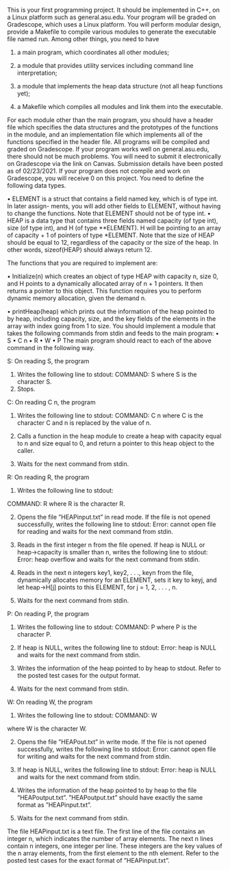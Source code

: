 This is your first programming project. It should be implemented in C++, on a Linux platform such as general.asu.edu. Your program will be graded on Gradescope, which uses a Linux platform. You will perform modular design, provide a Makefile to compile various modules to generate the executable file named run. Among other things, you need to have
1.	a main program, which coordinates all other modules;

2.	a module that provides utility services including command line interpretation;

3.	a module that implements the heap data structure (not all heap functions yet);

4.	a Makefile which compiles all modules and link them into the executable.

For each module other than the main program, you should have a header file which specifies the data structures and the prototypes of the functions in the module, and an implementation file which implements all of the functions specified in the header file. All programs will be compiled and graded on Gradescope. If your program works well on general.asu.edu, there should not be much problems. You will need to submit it electronically on Gradescope via the link on Canvas. Submission details have been posted as of 02/23/2021. If your program does not compile and work on Gradescope, you will receive 0 on this project.
You need to define the following data types.

•	ELEMENT is a struct that contains a field named key, which is of type int. In later assign- ments, you will add other fields to ELEMENT, without having to change the functions. Note that ELEMENT should not be of type int.
•	HEAP is a data type that contains three fields named capacity (of type int), size (of type int), and H (of type **ELEMENT). H will be pointing to an array of capacity + 1 of pointers of type *ELEMENT. Note that the size of HEAP should be equal to 12, regardless of the capacity or the size of the heap. In other words, sizeof(HEAP) should always return 12.

The functions that you are required to implement are:

•	Initialize(n) which creates an object of type HEAP with capacity n, size 0, and H points to a dynamically allocated array of n + 1 pointers. It then returns a pointer to this object. This function requires you to perform dynamic memory allocation, given the demand n.
 
•	printHeap(heap) which prints out the information of the heap pointed to by heap, including capacity, size, and the key fields of the elements in the array with index going from 1 to size.
You should implement a module that takes the following commands from stdin and feeds to the main program:
•	S
•	C n
•	R
•	W
•	P
The main program should react to each of the above command in the following way.

S: On reading S, the program

1.	Writes the following line to stdout: COMMAND: S
where S is the character S.
2.	Stops.

C: On reading C n, the program

1.	Writes the following line to stdout:
COMMAND: C n
where C is the character C and n is replaced by the value of n.

2.	Calls a function in the heap module to create a heap with capacity equal to n and size
equal to 0, and return a pointer to this heap object to the caller.

3.	Waits for the next command from stdin.

R: On reading R, the program

1.	Writes the following line to stdout:
 
COMMAND: R
where R is the character R.

2.	Opens the file ”HEAPinput.txt” in read mode. If the file is not opened successfully, writes the following line to stdout:
Error: cannot open file for reading
and waits for the next command from stdin.

3.	Reads in the first integer n from the file opened.
If heap is NULL or heap->capacity is smaller than n, writes the following line to stdout:
Error: heap overflow
and waits for the next command from stdin.

4.	Reads in the next n integers key1, key2, . . ., keyn from the file, dynamically allocates memory for an ELEMENT, sets it key to keyj, and let heap->H[j] points to this ELEMENT, for j = 1, 2, . . . , n.

5. Waits for the next command from stdin.

P: On reading P, the program

1.	Writes the following line to stdout: COMMAND: P
where P is the character P.

2.	If heap is NULL, writes the following line to stdout:
Error: heap  is NULL
and waits for the next command from stdin.

3.	Writes the information of the heap pointed to by heap to stdout. Refer to the posted test cases for the output format.

4.	Waits for the next command from stdin.

W: On reading W, the program

1.	Writes the following line to stdout: COMMAND: W

where W is the character W.

2.	Opens the file ”HEAPout.txt” in write mode. If the file is not opened successfully, writes the following line to stdout:
Error: cannot open file for writing
and waits for the next command from stdin.

3.	If heap is NULL, writes the following line to stdout:
Error: heap  is NULL
and waits for the next command from stdin.

4.	Writes the information of the heap pointed to by heap to the file ”HEAPoutput.txt”. ”HEAPoutput.txt” should have exactly the same format as ”HEAPinput.txt”.

5. Waits for the next command from stdin.

The file HEAPinput.txt is a text file. The first line of the file contains an integer n, which indicates the number of array elements. The next n lines contain n integers, one integer per line. These integers are the key values of the n array elements, from the first element to the nth element. Refer to the posted test cases for the exact format of ”HEAPinput.txt”.
